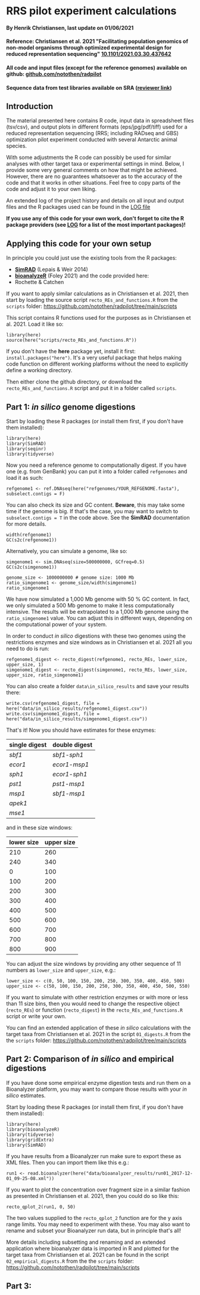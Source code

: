 # RRS pilot experiment calculations

#### By Henrik Christiansen, last update on 01/06/2021
#### Reference: Christiansen et al. 2021 **"Facilitating population genomics of non-model organisms through optimized experimental design for reduced representation sequencing"** [10.1101/2021.03.30.437642](https://doi.org/10.1101/2021.03.30.437642) 
#### All code and input files (except for the reference genomes) available on github: [github.com/notothen/radpilot](https://github.com/notothen/radpilot) 
#### Sequence data from test libraries available on SRA ([reviewer link](https://dataview.ncbi.nlm.nih.gov/object/PRJNA674352?reviewer=dmj6c5816761lpqn2d1oe69qhs)) 

## Introduction

The material presented here contains R code, input data in spreadsheet files (tsv/csv), and output plots in different formats (eps/jpg/pdf/tiff) used for a
reduced representation sequencing (RRS; including RADseq and GBS) optimization pilot experiment conducted with several Antarctic animal species.

With some adjustments the R code can possibly be used for similar analyses with other target taxa or experimental settings in mind. Below, I provide some
very general comments on how that might be achieved. However, there are no guarantees whatsoever as to the accuracy of the code and that it works in other
situations. Feel free to copy parts of the code and adjust it to your own liking.

An extended log of the project history and details on all input and output files and the R packages used can be found in the [LOG file](../main/LOG.pdf)

**If you use any of this code for your own work, don't forget to cite the R package providers (see [LOG](../main/LOG.pdf) for a list of the most important packages)!**

## Applying this code for your own setup

In principle you could just use the existing tools from the R packages:
* [**SimRAD**](https://cran.r-project.org/web/packages/SimRAD/index.html) (Lepais & Weir 2014)
* [**bioanalyzeR**](https://stanford.edu/~jwfoley/bioanalyzeR.html) (Foley 2021)
and the code provided here:
* Rochette & Catchen


If you want to apply similar calculations as in Christiansen et al. 2021, then start by loading the source script ```recto_REs_and_functions.R``` from the ```scripts``` folder: https://github.com/notothen/radpilot/tree/main/scripts

This script contains R functions used for the purposes as in Christiansen et al. 2021. Load it like so:

```
library(here)
source(here("scripts/recto_REs_and_functions.R"))
```

If you don't have the **here** package yet, install it first: ```install.packages("here")```. It's a very useful package that helps making code function on different working platforms without the need to explicitly define a working directory.

Then either clone the github directory, or download the ```recto_REs_and_functions.R``` script and put it in a folder called ```scripts```.

## Part 1: *in silico* genome digestions

Start by loading these R packages (or install them first, if you don't have them installed):

```
library(here)
library(SimRAD)
library(seqinr)
library(tidyverse)
```

Now you need a reference genome to computationally digest. If you have one (e.g. from GenBank) you can put it into a folder called ```refgenomes``` and load it as such:

```
refgenome1 <- ref.DNAseq(here("refgenomes/YOUR_REFGENOME.fasta"), subselect.contigs = F)
```

You can also check its size and GC content. **Beware**, this may take some time if the genome is big. If that's the case, you may want to switch to ```subselect.contigs = T``` in the code above. See the **SimRAD** documentation for more details.

```
width(refgenome1)
GC(s2c(refgenome1))
```

Alternatively, you can simulate a genome, like so:

```
simgenome1 <- sim.DNAseq(size=500000000, GCfreq=0.5)
GC(s2c(simgenome1))

genome_size <- 1000000000 # genome size: 1000 Mb
ratio_simgenome1 <- genome_size/width(simgenome1)
ratio_simgenome1
```

We have now simulated a 1,000 Mb genome with 50 % GC content. In fact, we only simulated a 500 Mb genome to make it less computationally intensive. The results will be extrapolated to a 1,000 Mb genome using the ```ratio_simgenome1``` value. You can adjust this in different ways, depending on the computational power of your system.

In order to conduct *in silico* digestions with these two genomes using the restrictions enzymes and size windows as in Christiansen et al. 2021 all you need to do is run:

```
refgenome1_digest <- recto_digest(refgenome1, recto_REs, lower_size, upper_size, 1)
simgenome1_digest <- recto_digest(simgenome1, recto_REs, lower_size, upper_size, ratio_simgenome1)
```

You can also create a folder ```data\in_silico_results``` and save your results there:

```
write.csv(refgenome1_digest, file = here("data/in_silico_results/refgenome1_digest.csv"))
write.csv(simgenome1_digest, file = here("data/in_silico_results/simgenome1_digest.csv"))
```

That's it! Now you should have estimates for these enzymes:

|single digest|double digest
|---|---
|*sbf1*|*sbf1*-*sph1*
|*ecor1*|*ecor1*-*msp1*
|*sph1*|*ecor1*-*sph1*
|*pst1*|*pst1*-*msp1*
|*msp1*|*sbf1*-*msp1*
|*apek1*|
|*mse1*|

and in these size windows:

|lower size |upper size
|---|---
|210|260
|240|340
|0|100
|100|200
|200|300
|300|400
|400|500
|500|600
|600|700
|700|800
|800|900

You can adjust the size windows by providing any other sequence of 11 numbers as ```lower_size``` and ```upper_size```, e.g.:

```
lower_size <- c(0, 50, 100, 150, 200, 250, 300, 350, 400, 450, 500)
upper_size <- c(50, 100, 150, 200, 250, 300, 350, 400, 450, 500, 550)
```

If you want to simulate with other restriction enzymes or with more or less than 11 size bins, then you would need to change the respective object (```recto_REs```) or function (```recto_digest```) in the ```recto_REs_and_functions.R``` script or write your own.

You can find an extended application of these *in silico* calculations with the target taxa from Christiansen et al. 2021 in the script ```01_digests.R``` from the the ```scripts``` folder: https://github.com/notothen/radpilot/tree/main/scripts

## Part 2: Comparison of *in silico* and empirical digestions

If you have done some empirical enzyme digestion tests and run them on a Bioanalyzer platform, you may want to compare those results with your *in silico* estimates. 

Start by loading these R packages (or install them first, if you don't have them installed):

```
library(here)
library(bioanalyzeR)
library(tidyverse)
library(gridExtra)
library(SimRAD)
```

If you have results from a Bioanalyzer run make sure to export these as XML files. Then you can import them like this e.g.:

```
run1 <- read.bioanalyzer(here("data/bioanalyzer_results/run01_2017-12-01_09-25-08.xml"))
```

If you want to plot the concentration over fragment size in a similar fashion as presented in Christiansen et al. 2021, then you could do so like this:

```
recto_qplot_2(run1, 0, 50)
```

The two values supplied to the ```recto_qplot_2``` function are for the y axis range limits. You may need to experiment with these. You may also want to rename and subset your Bioanalyzer run data, but in principle that's all!

More details including subsetting and renaming and an extended application where bioanalyzer data is imported in R and plotted for the target taxa from Christiansen et al. 2021 can be found in the script ```02_empirical_digests.R``` from the the ```scripts``` folder: https://github.com/notothen/radpilot/tree/main/scripts

## Part 3:
